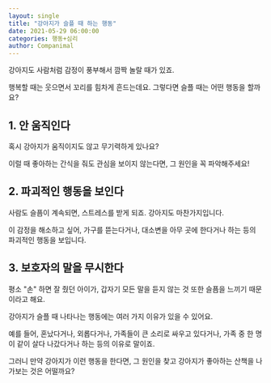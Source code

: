 ```yaml
---
layout: single
title: "강아지가 슬플 때 하는 행동"
date: 2021-05-29 06:00:00
categories: 행동+심리
author: Companimal
---
```


강아지도 사람처럼 감정이 풍부해서 깜짝 놀랄 때가 있죠.

행복할 때는 웃으면서 꼬리를 힘차게 흔드는데요. 그렇다면 슬플 때는 어떤 행동을 할까요?

## 1. 안 움직인다

혹시 강아지가 움직이지도 않고 무기력하게 있나요?

이럴 때 좋아하는 간식을 줘도 관심을 보이지 않는다면, 그 원인을 꼭 파악해주세요!

## 2. 파괴적인 행동을 보인다

사람도 슬픔이 계속되면, 스트레스를 받게 되죠. 강아지도 마찬가지입니다.

이 감정을 해소하고 싶어, 가구를 뜯는다거나, 대소변을 아무 곳에 한다거나 하는 등의 파괴적인 행동을 보입니다.

## 3. 보호자의 말을 무시한다

평소 "손" 하면 잘 줬던 아이가, 갑자기 모든 말을 듣지 않는 것 또한 슬픔을 느끼기 때문이라고 해요.

강아지가 슬플 때 나타나는 행동에는 여러 가지 이유가 있을 수 있어요.

예를 들어, 혼났다거나, 외롭다거나, 가족들이 큰 소리로 싸우고 있다거나, 가족 중 한 명이 같이 살다 나갔다거나 하는 등의 이유로 말이죠.

그러니 만약 강아지가 이런 행동을 한다면, 그 원인을 찾고 강아지가 좋아하는 산책을 나가보는 것은 어떨까요?

